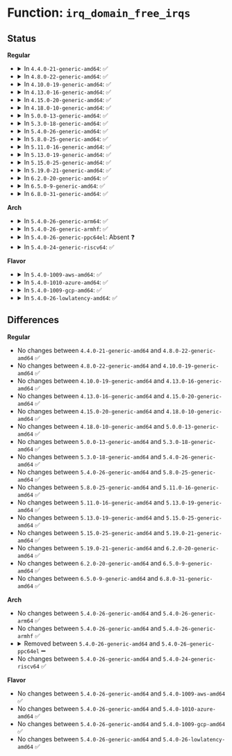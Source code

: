 # Function: <code>irq_domain_free_irqs</code>

## Status
<b>Regular</b>
<ul>
<li>
<details>
<summary>In <code>4.4.0-21-generic-amd64</code>: ✅</summary>

```c
void irq_domain_free_irqs(unsigned int virq, unsigned int nr_irqs)
```

```json
{
  "name": "irq_domain_free_irqs",
  "collision_type": "Unique Global",
  "inline_type": "No",
  "funcs": [
    {
      "addr": 18446744071579768448,
      "name": "irq_domain_free_irqs",
      "external": true,
      "loc": "kernel/irq/irqdomain.c:1230",
      "file": "kernel/irq/irqdomain.c",
      "inline": "seen, unknown",
      "caller_inline": [],
      "caller_func": [
        "arch/x86/kernel/apic/io_apic.c:mp_unmap_irq",
        "arch/x86/kernel/apic/msi.c:native_teardown_msi_irq",
        "arch/x86/kernel/apic/msi.c:dmar_free_hwirq",
        "arch/x86/kernel/apic/htirq.c:arch_teardown_ht_irq",
        "kernel/irq/msi.c:msi_domain_free_irqs"
      ]
    }
  ],
  "symbols": [
    {
      "addr": 18446744071579768448,
      "name": "irq_domain_free_irqs",
      "section": ".text",
      "bind": "STB_GLOBAL",
      "size": 363
    }
  ]
}
```
</details>
</li>
<li>
<details>
<summary>In <code>4.8.0-22-generic-amd64</code>: ✅</summary>

```c
void irq_domain_free_irqs(unsigned int virq, unsigned int nr_irqs)
```

```json
{
  "name": "irq_domain_free_irqs",
  "collision_type": "Unique Global",
  "inline_type": "No",
  "funcs": [
    {
      "addr": 18446744071579790848,
      "name": "irq_domain_free_irqs",
      "external": true,
      "loc": "kernel/irq/irqdomain.c:1286",
      "file": "kernel/irq/irqdomain.c",
      "inline": "seen, unknown",
      "caller_inline": [],
      "caller_func": [
        "arch/x86/kernel/apic/io_apic.c:mp_unmap_irq",
        "arch/x86/kernel/apic/msi.c:dmar_free_hwirq",
        "arch/x86/kernel/apic/msi.c:native_teardown_msi_irq",
        "arch/x86/kernel/apic/htirq.c:arch_teardown_ht_irq",
        "kernel/irq/irqdomain.c:irq_dispose_mapping",
        "kernel/irq/irqdomain.c:irq_create_fwspec_mapping",
        "kernel/irq/msi.c:msi_domain_free_irqs"
      ]
    }
  ],
  "symbols": [
    {
      "addr": 18446744071579790848,
      "name": "irq_domain_free_irqs",
      "section": ".text",
      "bind": "STB_GLOBAL",
      "size": 363
    }
  ]
}
```
</details>
</li>
<li>
<details>
<summary>In <code>4.10.0-19-generic-amd64</code>: ✅</summary>

```c
void irq_domain_free_irqs(unsigned int virq, unsigned int nr_irqs)
```

```json
{
  "name": "irq_domain_free_irqs",
  "collision_type": "Unique Global",
  "inline_type": "No",
  "funcs": [
    {
      "addr": 18446744071579817968,
      "name": "irq_domain_free_irqs",
      "external": true,
      "loc": "kernel/irq/irqdomain.c:1312",
      "file": "kernel/irq/irqdomain.c",
      "inline": "seen, unknown",
      "caller_inline": [],
      "caller_func": [
        "arch/x86/kernel/apic/io_apic.c:mp_unmap_irq",
        "arch/x86/kernel/apic/msi.c:dmar_free_hwirq",
        "arch/x86/kernel/apic/msi.c:native_teardown_msi_irq",
        "arch/x86/kernel/apic/htirq.c:arch_teardown_ht_irq",
        "kernel/irq/irqdomain.c:irq_dispose_mapping",
        "kernel/irq/irqdomain.c:irq_create_fwspec_mapping",
        "kernel/irq/msi.c:msi_domain_free_irqs"
      ]
    }
  ],
  "symbols": [
    {
      "addr": 18446744071579817968,
      "name": "irq_domain_free_irqs",
      "section": ".text",
      "bind": "STB_GLOBAL",
      "size": 363
    }
  ]
}
```
</details>
</li>
<li>
<details>
<summary>In <code>4.13.0-16-generic-amd64</code>: ✅</summary>

```c
void irq_domain_free_irqs(unsigned int virq, unsigned int nr_irqs)
```

```json
{
  "name": "irq_domain_free_irqs",
  "collision_type": "Unique Global",
  "inline_type": "No",
  "funcs": [
    {
      "addr": 18446744071579816400,
      "name": "irq_domain_free_irqs",
      "external": true,
      "loc": "kernel/irq/irqdomain.c:1456",
      "file": "kernel/irq/irqdomain.c",
      "inline": "seen, unknown",
      "caller_inline": [],
      "caller_func": [
        "arch/x86/kernel/apic/io_apic.c:mp_unmap_irq",
        "arch/x86/kernel/apic/msi.c:dmar_free_hwirq",
        "arch/x86/kernel/apic/msi.c:native_teardown_msi_irq",
        "arch/x86/kernel/apic/htirq.c:arch_teardown_ht_irq",
        "kernel/irq/irqdomain.c:irq_dispose_mapping",
        "kernel/irq/irqdomain.c:irq_create_fwspec_mapping",
        "kernel/irq/msi.c:msi_domain_free_irqs"
      ]
    }
  ],
  "symbols": [
    {
      "addr": 18446744071579816400,
      "name": "irq_domain_free_irqs",
      "section": ".text",
      "bind": "STB_GLOBAL",
      "size": 360
    }
  ]
}
```
</details>
</li>
<li>
<details>
<summary>In <code>4.15.0-20-generic-amd64</code>: ✅</summary>

```c
void irq_domain_free_irqs(unsigned int virq, unsigned int nr_irqs)
```

```json
{
  "name": "irq_domain_free_irqs",
  "collision_type": "Unique Global",
  "inline_type": "No",
  "funcs": [
    {
      "addr": 18446744071579851760,
      "name": "irq_domain_free_irqs",
      "external": true,
      "loc": "kernel/irq/irqdomain.c:1626",
      "file": "kernel/irq/irqdomain.c",
      "inline": "seen, unknown",
      "caller_inline": [],
      "caller_func": [
        "arch/x86/kernel/apic/io_apic.c:mp_unmap_irq",
        "arch/x86/kernel/apic/msi.c:dmar_free_hwirq",
        "arch/x86/kernel/apic/msi.c:native_teardown_msi_irq",
        "kernel/irq/irqdomain.c:irq_dispose_mapping",
        "kernel/irq/irqdomain.c:irq_create_fwspec_mapping",
        "kernel/irq/msi.c:msi_domain_free_irqs"
      ]
    }
  ],
  "symbols": [
    {
      "addr": 18446744071579851760,
      "name": "irq_domain_free_irqs",
      "section": ".text",
      "bind": "STB_GLOBAL",
      "size": 327
    }
  ]
}
```
</details>
</li>
<li>
<details>
<summary>In <code>4.18.0-10-generic-amd64</code>: ✅</summary>

```c
void irq_domain_free_irqs(unsigned int virq, unsigned int nr_irqs)
```

```json
{
  "name": "irq_domain_free_irqs",
  "collision_type": "Unique Global",
  "inline_type": "No",
  "funcs": [
    {
      "addr": 18446744071579885472,
      "name": "irq_domain_free_irqs",
      "external": true,
      "loc": "kernel/irq/irqdomain.c:1510",
      "file": "kernel/irq/irqdomain.c",
      "inline": "seen, unknown",
      "caller_inline": [],
      "caller_func": [
        "arch/x86/kernel/apic/io_apic.c:mp_unmap_irq",
        "arch/x86/kernel/apic/msi.c:dmar_free_hwirq",
        "arch/x86/kernel/apic/msi.c:native_teardown_msi_irq",
        "kernel/irq/irqdomain.c:irq_dispose_mapping",
        "kernel/irq/irqdomain.c:irq_create_fwspec_mapping",
        "kernel/irq/msi.c:msi_domain_free_irqs"
      ]
    }
  ],
  "symbols": [
    {
      "addr": 18446744071579885472,
      "name": "irq_domain_free_irqs",
      "section": ".text",
      "bind": "STB_GLOBAL",
      "size": 315
    }
  ]
}
```
</details>
</li>
<li>
<details>
<summary>In <code>5.0.0-13-generic-amd64</code>: ✅</summary>

```c
void irq_domain_free_irqs(unsigned int virq, unsigned int nr_irqs)
```

```json
{
  "name": "irq_domain_free_irqs",
  "collision_type": "Unique Global",
  "inline_type": "No",
  "funcs": [
    {
      "addr": 18446744071579932528,
      "name": "irq_domain_free_irqs",
      "external": true,
      "loc": "kernel/irq/irqdomain.c:1510",
      "file": "kernel/irq/irqdomain.c",
      "inline": "seen, unknown",
      "caller_inline": [],
      "caller_func": [
        "arch/x86/kernel/apic/io_apic.c:mp_unmap_irq",
        "arch/x86/kernel/apic/msi.c:dmar_free_hwirq",
        "arch/x86/kernel/apic/msi.c:native_teardown_msi_irq",
        "kernel/irq/irqdomain.c:irq_dispose_mapping",
        "kernel/irq/irqdomain.c:irq_create_fwspec_mapping",
        "kernel/irq/msi.c:msi_domain_free_irqs"
      ]
    }
  ],
  "symbols": [
    {
      "addr": 18446744071579932528,
      "name": "irq_domain_free_irqs",
      "section": ".text",
      "bind": "STB_GLOBAL",
      "size": 315
    }
  ]
}
```
</details>
</li>
<li>
<details>
<summary>In <code>5.3.0-18-generic-amd64</code>: ✅</summary>

```c
void irq_domain_free_irqs(unsigned int virq, unsigned int nr_irqs)
```

```json
{
  "name": "irq_domain_free_irqs",
  "collision_type": "Unique Global",
  "inline_type": "No",
  "funcs": [
    {
      "addr": 18446744071579970912,
      "name": "irq_domain_free_irqs",
      "external": true,
      "loc": "kernel/irq/irqdomain.c:1547",
      "file": "kernel/irq/irqdomain.c",
      "inline": "seen, unknown",
      "caller_inline": [],
      "caller_func": [
        "arch/x86/kernel/apic/io_apic.c:mp_unmap_irq",
        "arch/x86/kernel/apic/msi.c:dmar_free_hwirq",
        "arch/x86/kernel/apic/msi.c:native_teardown_msi_irq",
        "kernel/irq/irqdomain.c:irq_dispose_mapping",
        "kernel/irq/irqdomain.c:irq_create_fwspec_mapping",
        "kernel/irq/msi.c:msi_domain_free_irqs"
      ]
    }
  ],
  "symbols": [
    {
      "addr": 18446744071579970912,
      "name": "irq_domain_free_irqs",
      "section": ".text",
      "bind": "STB_GLOBAL",
      "size": 314
    }
  ]
}
```
</details>
</li>
<li>
<details>
<summary>In <code>5.4.0-26-generic-amd64</code>: ✅</summary>

```c
void irq_domain_free_irqs(unsigned int virq, unsigned int nr_irqs)
```

```json
{
  "name": "irq_domain_free_irqs",
  "collision_type": "Unique Global",
  "inline_type": "No",
  "funcs": [
    {
      "addr": 18446744071580020720,
      "name": "irq_domain_free_irqs",
      "external": true,
      "loc": "kernel/irq/irqdomain.c:1550",
      "file": "kernel/irq/irqdomain.c",
      "inline": "seen, unknown",
      "caller_inline": [],
      "caller_func": [
        "arch/x86/kernel/apic/io_apic.c:mp_unmap_irq",
        "arch/x86/kernel/apic/msi.c:dmar_free_hwirq",
        "arch/x86/kernel/apic/msi.c:native_teardown_msi_irq",
        "arch/x86/platform/uv/uv_irq.c:uv_teardown_irq",
        "kernel/irq/irqdomain.c:irq_dispose_mapping",
        "kernel/irq/irqdomain.c:irq_create_fwspec_mapping",
        "kernel/irq/msi.c:msi_domain_free_irqs"
      ]
    }
  ],
  "symbols": [
    {
      "addr": 18446744071580020720,
      "name": "irq_domain_free_irqs",
      "section": ".text",
      "bind": "STB_GLOBAL",
      "size": 314
    }
  ]
}
```
</details>
</li>
<li>
<details>
<summary>In <code>5.8.0-25-generic-amd64</code>: ✅</summary>

```c
void irq_domain_free_irqs(unsigned int virq, unsigned int nr_irqs)
```

```json
{
  "name": "irq_domain_free_irqs",
  "collision_type": "Unique Global",
  "inline_type": "No",
  "funcs": [
    {
      "addr": 18446744071580071232,
      "name": "irq_domain_free_irqs",
      "external": true,
      "loc": "kernel/irq/irqdomain.c:1552",
      "file": "kernel/irq/irqdomain.c",
      "inline": "seen, unknown",
      "caller_inline": [],
      "caller_func": [
        "arch/x86/kernel/apic/io_apic.c:mp_unmap_irq",
        "arch/x86/kernel/apic/msi.c:dmar_free_hwirq",
        "arch/x86/kernel/apic/msi.c:native_teardown_msi_irq",
        "arch/x86/platform/uv/uv_irq.c:uv_teardown_irq",
        "kernel/irq/irqdomain.c:irq_dispose_mapping",
        "kernel/irq/irqdomain.c:irq_create_fwspec_mapping",
        "kernel/irq/msi.c:msi_domain_alloc_irqs"
      ]
    }
  ],
  "symbols": [
    {
      "addr": 18446744071580071232,
      "name": "irq_domain_free_irqs",
      "section": ".text",
      "bind": "STB_GLOBAL",
      "size": 304
    }
  ]
}
```
</details>
</li>
<li>
<details>
<summary>In <code>5.11.0-16-generic-amd64</code>: ✅</summary>

```c
void irq_domain_free_irqs(unsigned int virq, unsigned int nr_irqs)
```

```json
{
  "name": "irq_domain_free_irqs",
  "collision_type": "Unique Global",
  "inline_type": "No",
  "funcs": [
    {
      "addr": 18446744071580053520,
      "name": "irq_domain_free_irqs",
      "external": true,
      "loc": "kernel/irq/irqdomain.c:1674",
      "file": "kernel/irq/irqdomain.c",
      "inline": "seen, unknown",
      "caller_inline": [],
      "caller_func": [
        "arch/x86/kernel/apic/io_apic.c:mp_unmap_irq",
        "arch/x86/kernel/apic/msi.c:dmar_free_hwirq",
        "arch/x86/platform/uv/uv_irq.c:uv_teardown_irq",
        "kernel/irq/irqdomain.c:irq_dispose_mapping",
        "kernel/irq/irqdomain.c:irq_create_fwspec_mapping",
        "kernel/irq/msi.c:__msi_domain_free_irqs",
        "drivers/iommu/amd/init.c:iommu_setup_intcapxt"
      ]
    }
  ],
  "symbols": [
    {
      "addr": 18446744071580053520,
      "name": "irq_domain_free_irqs",
      "section": ".text",
      "bind": "STB_GLOBAL",
      "size": 278
    }
  ]
}
```
</details>
</li>
<li>
<details>
<summary>In <code>5.13.0-19-generic-amd64</code>: ✅</summary>

```c
void irq_domain_free_irqs(unsigned int virq, unsigned int nr_irqs)
```

```json
{
  "name": "irq_domain_free_irqs",
  "collision_type": "Unique Global",
  "inline_type": "No",
  "funcs": [
    {
      "addr": 18446744071580053856,
      "name": "irq_domain_free_irqs",
      "external": true,
      "loc": "kernel/irq/irqdomain.c:1641",
      "file": "kernel/irq/irqdomain.c",
      "inline": "seen, unknown",
      "caller_inline": [],
      "caller_func": [
        "arch/x86/hyperv/irqdomain.c:hv_msi_domain_free_irqs",
        "arch/x86/kernel/apic/io_apic.c:mp_unmap_irq",
        "arch/x86/kernel/apic/msi.c:dmar_free_hwirq",
        "arch/x86/platform/uv/uv_irq.c:uv_teardown_irq",
        "kernel/irq/irqdomain.c:irq_dispose_mapping",
        "kernel/irq/irqdomain.c:irq_create_fwspec_mapping",
        "kernel/irq/msi.c:__msi_domain_free_irqs",
        "drivers/iommu/amd/init.c:amd_iommu_enable_interrupts"
      ]
    }
  ],
  "symbols": [
    {
      "addr": 18446744071580053856,
      "name": "irq_domain_free_irqs",
      "section": ".text",
      "bind": "STB_GLOBAL",
      "size": 443
    }
  ]
}
```
</details>
</li>
<li>
<details>
<summary>In <code>5.15.0-25-generic-amd64</code>: ✅</summary>

```c
void irq_domain_free_irqs(unsigned int virq, unsigned int nr_irqs)
```

```json
{
  "name": "irq_domain_free_irqs",
  "collision_type": "Unique Global",
  "inline_type": "No",
  "funcs": [
    {
      "addr": 18446744071580186304,
      "name": "irq_domain_free_irqs",
      "external": true,
      "loc": "kernel/irq/irqdomain.c:1686",
      "file": "kernel/irq/irqdomain.c",
      "inline": "seen, unknown",
      "caller_inline": [],
      "caller_func": [
        "arch/x86/hyperv/irqdomain.c:hv_msi_domain_free_irqs",
        "arch/x86/kernel/apic/io_apic.c:mp_unmap_irq",
        "arch/x86/kernel/apic/msi.c:dmar_free_hwirq",
        "arch/x86/platform/uv/uv_irq.c:uv_teardown_irq",
        "kernel/irq/irqdomain.c:irq_dispose_mapping",
        "kernel/irq/irqdomain.c:irq_create_fwspec_mapping",
        "kernel/irq/msi.c:__msi_domain_free_irqs",
        "drivers/iommu/amd/init.c:amd_iommu_enable_interrupts"
      ]
    }
  ],
  "symbols": [
    {
      "addr": 18446744071580186304,
      "name": "irq_domain_free_irqs",
      "section": ".text",
      "bind": "STB_GLOBAL",
      "size": 436
    }
  ]
}
```
</details>
</li>
<li>
<details>
<summary>In <code>5.19.0-21-generic-amd64</code>: ✅</summary>

```c
void irq_domain_free_irqs(unsigned int virq, unsigned int nr_irqs)
```

```json
{
  "name": "irq_domain_free_irqs",
  "collision_type": "Unique Global",
  "inline_type": "No",
  "funcs": [
    {
      "addr": 18446744071580334848,
      "name": "irq_domain_free_irqs",
      "external": true,
      "loc": "kernel/irq/irqdomain.c:1690",
      "file": "kernel/irq/irqdomain.c",
      "inline": "seen, unknown",
      "caller_inline": [],
      "caller_func": [
        "arch/x86/kernel/apic/io_apic.c:mp_unmap_irq",
        "arch/x86/kernel/apic/msi.c:dmar_free_hwirq",
        "arch/x86/platform/uv/uv_irq.c:uv_teardown_irq",
        "kernel/irq/irqdomain.c:irq_dispose_mapping",
        "kernel/irq/irqdomain.c:irq_create_fwspec_mapping",
        "kernel/irq/msi.c:__msi_domain_free_irqs",
        "drivers/iommu/amd/init.c:amd_iommu_enable_interrupts"
      ]
    }
  ],
  "symbols": [
    {
      "addr": 18446744071580334848,
      "name": "irq_domain_free_irqs",
      "section": ".text",
      "bind": "STB_GLOBAL",
      "size": 470
    }
  ]
}
```
</details>
</li>
<li>
<details>
<summary>In <code>6.2.0-20-generic-amd64</code>: ✅</summary>

```c
void irq_domain_free_irqs(unsigned int virq, unsigned int nr_irqs)
```

```json
{
  "name": "irq_domain_free_irqs",
  "collision_type": "Unique Global",
  "inline_type": "No",
  "funcs": [
    {
      "addr": 18446744071580552432,
      "name": "irq_domain_free_irqs",
      "external": true,
      "loc": "kernel/irq/irqdomain.c:1758",
      "file": "kernel/irq/irqdomain.c",
      "inline": "seen, unknown",
      "caller_inline": [],
      "caller_func": [
        "arch/x86/kernel/apic/io_apic.c:mp_unmap_irq",
        "arch/x86/kernel/apic/msi.c:dmar_free_hwirq",
        "arch/x86/platform/uv/uv_irq.c:uv_teardown_irq",
        "kernel/irq/irqdomain.c:irq_dispose_mapping",
        "drivers/iommu/amd/init.c:amd_iommu_enable_interrupts"
      ]
    }
  ],
  "symbols": [
    {
      "addr": 18446744071580552432,
      "name": "irq_domain_free_irqs",
      "section": ".text",
      "bind": "STB_GLOBAL",
      "size": 473
    }
  ]
}
```
</details>
</li>
<li>
<details>
<summary>In <code>6.5.0-9-generic-amd64</code>: ✅</summary>

```c
void irq_domain_free_irqs(unsigned int virq, unsigned int nr_irqs)
```

```json
{
  "name": "irq_domain_free_irqs",
  "collision_type": "Unique Global",
  "inline_type": "No",
  "funcs": [
    {
      "addr": 18446744071580625792,
      "name": "irq_domain_free_irqs",
      "external": true,
      "loc": "kernel/irq/irqdomain.c:1736",
      "file": "kernel/irq/irqdomain.c",
      "inline": "seen, unknown",
      "caller_inline": [],
      "caller_func": [
        "arch/x86/kernel/apic/io_apic.c:mp_unmap_irq",
        "arch/x86/kernel/apic/msi.c:dmar_free_hwirq",
        "arch/x86/platform/uv/uv_irq.c:uv_teardown_irq",
        "kernel/irq/irqdomain.c:irq_dispose_mapping",
        "drivers/iommu/amd/init.c:amd_iommu_enable_interrupts"
      ]
    }
  ],
  "symbols": [
    {
      "addr": 18446744071580625792,
      "name": "irq_domain_free_irqs",
      "section": ".text",
      "bind": "STB_GLOBAL",
      "size": 436
    }
  ]
}
```
</details>
</li>
<li>
<details>
<summary>In <code>6.8.0-31-generic-amd64</code>: ✅</summary>

```c
void irq_domain_free_irqs(unsigned int virq, unsigned int nr_irqs)
```

```json
{
  "name": "irq_domain_free_irqs",
  "collision_type": "Unique Global",
  "inline_type": "No",
  "funcs": [
    {
      "addr": 18446744071580690848,
      "name": "irq_domain_free_irqs",
      "external": true,
      "loc": "kernel/irq/irqdomain.c:1736",
      "file": "kernel/irq/irqdomain.c",
      "inline": "seen, unknown",
      "caller_inline": [],
      "caller_func": [
        "arch/x86/kernel/apic/io_apic.c:mp_unmap_irq",
        "arch/x86/kernel/apic/msi.c:dmar_free_hwirq",
        "arch/x86/platform/uv/uv_irq.c:uv_teardown_irq",
        "kernel/irq/irqdomain.c:irq_dispose_mapping",
        "drivers/iommu/amd/init.c:__iommu_setup_intcapxt"
      ]
    }
  ],
  "symbols": [
    {
      "addr": 18446744071580690848,
      "name": "irq_domain_free_irqs",
      "section": ".text",
      "bind": "STB_GLOBAL",
      "size": 436
    }
  ]
}
```
</details>
</li>
</ul>
<b>Arch</b>
<ul>
<li>
<details>
<summary>In <code>5.4.0-26-generic-arm64</code>: ✅</summary>

```c
void irq_domain_free_irqs(unsigned int virq, unsigned int nr_irqs)
```

```json
{
  "name": "irq_domain_free_irqs",
  "collision_type": "Unique Global",
  "inline_type": "No",
  "funcs": [
    {
      "addr": 18446603336491223824,
      "name": "irq_domain_free_irqs",
      "external": true,
      "loc": "kernel/irq/irqdomain.c:1550",
      "file": "kernel/irq/irqdomain.c",
      "inline": "seen, unknown",
      "caller_inline": [],
      "caller_func": [
        "kernel/irq/irqdomain.c:irq_dispose_mapping",
        "kernel/irq/irqdomain.c:irq_create_fwspec_mapping",
        "kernel/irq/msi.c:msi_domain_free_irqs",
        "drivers/irqchip/irq-gic-v4.c:its_free_vcpu_irqs"
      ]
    }
  ],
  "symbols": [
    {
      "addr": 18446603336491223824,
      "name": "irq_domain_free_irqs",
      "section": ".text",
      "bind": "STB_GLOBAL",
      "size": 356
    }
  ]
}
```
</details>
</li>
<li>
<details>
<summary>In <code>5.4.0-26-generic-armhf</code>: ✅</summary>

```c
void irq_domain_free_irqs(unsigned int virq, unsigned int nr_irqs)
```

```json
{
  "name": "irq_domain_free_irqs",
  "collision_type": "Unique Global",
  "inline_type": "No",
  "funcs": [
    {
      "addr": 3225238460,
      "name": "irq_domain_free_irqs",
      "external": true,
      "loc": "kernel/irq/irqdomain.c:1550",
      "file": "kernel/irq/irqdomain.c",
      "inline": "seen, unknown",
      "caller_inline": [],
      "caller_func": [
        "kernel/irq/irqdomain.c:irq_dispose_mapping",
        "kernel/irq/irqdomain.c:irq_create_fwspec_mapping",
        "kernel/irq/msi.c:msi_domain_free_irqs",
        "drivers/irqchip/irq-gic-v4.c:its_free_vcpu_irqs"
      ]
    }
  ],
  "symbols": [
    {
      "addr": 3225238460,
      "name": "irq_domain_free_irqs",
      "section": ".text",
      "bind": "STB_GLOBAL",
      "size": 352
    }
  ]
}
```
</details>
</li>
<li>
<details>
<summary>In <code>5.4.0-26-generic-ppc64el</code>: Absent ❓</summary>

```json
{
  "name": "irq_domain_free_irqs",
  "collision_type": "Unique Static",
  "inline_type": "Full",
  "funcs": [
    {
      "addr": 0,
      "name": "irq_domain_free_irqs",
      "external": false,
      "loc": "include/linux/irqdomain.h:546",
      "file": "kernel/irq/irqdomain.c",
      "inline": "declared, inlined",
      "caller_inline": [],
      "caller_func": []
    }
  ],
  "symbols": []
}
```
</details>
</li>
<li>
<details>
<summary>In <code>5.4.0-24-generic-riscv64</code>: ✅</summary>

```c
void irq_domain_free_irqs(unsigned int virq, unsigned int nr_irqs)
```

```json
{
  "name": "irq_domain_free_irqs",
  "collision_type": "Unique Global",
  "inline_type": "No",
  "funcs": [
    {
      "addr": 18446743936271759850,
      "name": "irq_domain_free_irqs",
      "external": true,
      "loc": "kernel/irq/irqdomain.c:1550",
      "file": "kernel/irq/irqdomain.c",
      "inline": "seen, unknown",
      "caller_inline": [],
      "caller_func": [
        "kernel/irq/irqdomain.c:irq_dispose_mapping",
        "kernel/irq/irqdomain.c:irq_create_fwspec_mapping",
        "kernel/irq/msi.c:msi_domain_free_irqs"
      ]
    }
  ],
  "symbols": [
    {
      "addr": 18446743936271759850,
      "name": "irq_domain_free_irqs",
      "section": ".text",
      "bind": "STB_GLOBAL",
      "size": 302
    }
  ]
}
```
</details>
</li>
</ul>
<b>Flavor</b>
<ul>
<li>
<details>
<summary>In <code>5.4.0-1009-aws-amd64</code>: ✅</summary>

```c
void irq_domain_free_irqs(unsigned int virq, unsigned int nr_irqs)
```

```json
{
  "name": "irq_domain_free_irqs",
  "collision_type": "Unique Global",
  "inline_type": "No",
  "funcs": [
    {
      "addr": 18446744071579989456,
      "name": "irq_domain_free_irqs",
      "external": true,
      "loc": "kernel/irq/irqdomain.c:1550",
      "file": "kernel/irq/irqdomain.c",
      "inline": "seen, unknown",
      "caller_inline": [],
      "caller_func": [
        "arch/x86/kernel/apic/io_apic.c:mp_unmap_irq",
        "arch/x86/kernel/apic/msi.c:dmar_free_hwirq",
        "arch/x86/kernel/apic/msi.c:native_teardown_msi_irq",
        "kernel/irq/irqdomain.c:irq_dispose_mapping",
        "kernel/irq/irqdomain.c:irq_create_fwspec_mapping",
        "kernel/irq/msi.c:msi_domain_free_irqs"
      ]
    }
  ],
  "symbols": [
    {
      "addr": 18446744071579989456,
      "name": "irq_domain_free_irqs",
      "section": ".text",
      "bind": "STB_GLOBAL",
      "size": 314
    }
  ]
}
```
</details>
</li>
<li>
<details>
<summary>In <code>5.4.0-1010-azure-amd64</code>: ✅</summary>

```c
void irq_domain_free_irqs(unsigned int virq, unsigned int nr_irqs)
```

```json
{
  "name": "irq_domain_free_irqs",
  "collision_type": "Unique Global",
  "inline_type": "No",
  "funcs": [
    {
      "addr": 18446744071579927232,
      "name": "irq_domain_free_irqs",
      "external": true,
      "loc": "kernel/irq/irqdomain.c:1550",
      "file": "kernel/irq/irqdomain.c",
      "inline": "seen, unknown",
      "caller_inline": [],
      "caller_func": [
        "arch/x86/kernel/apic/io_apic.c:mp_unmap_irq",
        "arch/x86/kernel/apic/msi.c:dmar_free_hwirq",
        "arch/x86/kernel/apic/msi.c:native_teardown_msi_irq",
        "kernel/irq/irqdomain.c:irq_dispose_mapping",
        "kernel/irq/irqdomain.c:irq_create_fwspec_mapping",
        "kernel/irq/msi.c:msi_domain_free_irqs"
      ]
    }
  ],
  "symbols": [
    {
      "addr": 18446744071579927232,
      "name": "irq_domain_free_irqs",
      "section": ".text",
      "bind": "STB_GLOBAL",
      "size": 314
    }
  ]
}
```
</details>
</li>
<li>
<details>
<summary>In <code>5.4.0-1009-gcp-amd64</code>: ✅</summary>

```c
void irq_domain_free_irqs(unsigned int virq, unsigned int nr_irqs)
```

```json
{
  "name": "irq_domain_free_irqs",
  "collision_type": "Unique Global",
  "inline_type": "No",
  "funcs": [
    {
      "addr": 18446744071579980992,
      "name": "irq_domain_free_irqs",
      "external": true,
      "loc": "kernel/irq/irqdomain.c:1550",
      "file": "kernel/irq/irqdomain.c",
      "inline": "seen, unknown",
      "caller_inline": [],
      "caller_func": [
        "arch/x86/kernel/apic/io_apic.c:mp_unmap_irq",
        "arch/x86/kernel/apic/msi.c:dmar_free_hwirq",
        "arch/x86/kernel/apic/msi.c:native_teardown_msi_irq",
        "kernel/irq/irqdomain.c:irq_dispose_mapping",
        "kernel/irq/irqdomain.c:irq_create_fwspec_mapping",
        "kernel/irq/msi.c:msi_domain_free_irqs"
      ]
    }
  ],
  "symbols": [
    {
      "addr": 18446744071579980992,
      "name": "irq_domain_free_irqs",
      "section": ".text",
      "bind": "STB_GLOBAL",
      "size": 314
    }
  ]
}
```
</details>
</li>
<li>
<details>
<summary>In <code>5.4.0-26-lowlatency-amd64</code>: ✅</summary>

```c
void irq_domain_free_irqs(unsigned int virq, unsigned int nr_irqs)
```

```json
{
  "name": "irq_domain_free_irqs",
  "collision_type": "Unique Global",
  "inline_type": "No",
  "funcs": [
    {
      "addr": 18446744071580027632,
      "name": "irq_domain_free_irqs",
      "external": true,
      "loc": "kernel/irq/irqdomain.c:1550",
      "file": "kernel/irq/irqdomain.c",
      "inline": "seen, unknown",
      "caller_inline": [],
      "caller_func": [
        "arch/x86/kernel/apic/io_apic.c:mp_unmap_irq",
        "arch/x86/kernel/apic/msi.c:dmar_free_hwirq",
        "arch/x86/kernel/apic/msi.c:native_teardown_msi_irq",
        "arch/x86/platform/uv/uv_irq.c:uv_teardown_irq",
        "kernel/irq/irqdomain.c:irq_dispose_mapping",
        "kernel/irq/irqdomain.c:irq_create_fwspec_mapping",
        "kernel/irq/msi.c:msi_domain_free_irqs"
      ]
    }
  ],
  "symbols": [
    {
      "addr": 18446744071580027632,
      "name": "irq_domain_free_irqs",
      "section": ".text",
      "bind": "STB_GLOBAL",
      "size": 314
    }
  ]
}
```
</details>
</li>
</ul>

## Differences
<b>Regular</b>
<ul>
<li>
No changes between <code>4.4.0-21-generic-amd64</code> and <code>4.8.0-22-generic-amd64</code> ✅
</li>
<li>
No changes between <code>4.8.0-22-generic-amd64</code> and <code>4.10.0-19-generic-amd64</code> ✅
</li>
<li>
No changes between <code>4.10.0-19-generic-amd64</code> and <code>4.13.0-16-generic-amd64</code> ✅
</li>
<li>
No changes between <code>4.13.0-16-generic-amd64</code> and <code>4.15.0-20-generic-amd64</code> ✅
</li>
<li>
No changes between <code>4.15.0-20-generic-amd64</code> and <code>4.18.0-10-generic-amd64</code> ✅
</li>
<li>
No changes between <code>4.18.0-10-generic-amd64</code> and <code>5.0.0-13-generic-amd64</code> ✅
</li>
<li>
No changes between <code>5.0.0-13-generic-amd64</code> and <code>5.3.0-18-generic-amd64</code> ✅
</li>
<li>
No changes between <code>5.3.0-18-generic-amd64</code> and <code>5.4.0-26-generic-amd64</code> ✅
</li>
<li>
No changes between <code>5.4.0-26-generic-amd64</code> and <code>5.8.0-25-generic-amd64</code> ✅
</li>
<li>
No changes between <code>5.8.0-25-generic-amd64</code> and <code>5.11.0-16-generic-amd64</code> ✅
</li>
<li>
No changes between <code>5.11.0-16-generic-amd64</code> and <code>5.13.0-19-generic-amd64</code> ✅
</li>
<li>
No changes between <code>5.13.0-19-generic-amd64</code> and <code>5.15.0-25-generic-amd64</code> ✅
</li>
<li>
No changes between <code>5.15.0-25-generic-amd64</code> and <code>5.19.0-21-generic-amd64</code> ✅
</li>
<li>
No changes between <code>5.19.0-21-generic-amd64</code> and <code>6.2.0-20-generic-amd64</code> ✅
</li>
<li>
No changes between <code>6.2.0-20-generic-amd64</code> and <code>6.5.0-9-generic-amd64</code> ✅
</li>
<li>
No changes between <code>6.5.0-9-generic-amd64</code> and <code>6.8.0-31-generic-amd64</code> ✅
</li>
</ul>
<b>Arch</b>
<ul>
<li>
No changes between <code>5.4.0-26-generic-amd64</code> and <code>5.4.0-26-generic-arm64</code> ✅
</li>
<li>
No changes between <code>5.4.0-26-generic-amd64</code> and <code>5.4.0-26-generic-armhf</code> ✅
</li>
<li>
<details>
<summary>Removed between <code>5.4.0-26-generic-amd64</code> and <code>5.4.0-26-generic-ppc64el</code> ➖</summary>

```c
void irq_domain_free_irqs(unsigned int virq, unsigned int nr_irqs)
```
</details>
</li>
<li>
No changes between <code>5.4.0-26-generic-amd64</code> and <code>5.4.0-24-generic-riscv64</code> ✅
</li>
</ul>
<b>Flavor</b>
<ul>
<li>
No changes between <code>5.4.0-26-generic-amd64</code> and <code>5.4.0-1009-aws-amd64</code> ✅
</li>
<li>
No changes between <code>5.4.0-26-generic-amd64</code> and <code>5.4.0-1010-azure-amd64</code> ✅
</li>
<li>
No changes between <code>5.4.0-26-generic-amd64</code> and <code>5.4.0-1009-gcp-amd64</code> ✅
</li>
<li>
No changes between <code>5.4.0-26-generic-amd64</code> and <code>5.4.0-26-lowlatency-amd64</code> ✅
</li>
</ul>
